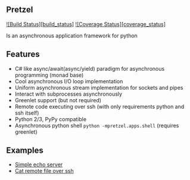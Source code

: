 Pretzel
-------
[![Build Status][build_status]][build_url]
[![Coverage Status][coverage_status]][coverage_url]

Is an asynchronous application framework for python

Features
--------
* C# like async/await(async/yield) paradigm for asynchronous programming (monad base)
* Cool asynchronous I/O loop implementation
* Uniform asynchronous stream implementation for sockets and pipes
* Interact with subprocesses asynchronously
* Greenlet support (but not required)
* Remote code executing over ssh (with only requirements python and ssh itself)
* Python 2/3, PyPy compatible
* Asynchronous python shell `python -mpretzel.apps.shell` (requires greenlet)

Examples
--------
* [Simple echo server](https://gist.github.com/aslpavel/5635559)
* [Cat remote file over ssh](https://gist.github.com/aslpavel/5635610)

[build_badge]: https://api.travis-ci.org/aslpavel/pretzel.png "build status"
[build_url]: https://travis-ci.org/aslpavel/pretzel
[coverage_badge]: https://coveralls.io/repos/aslpavel/pretzel/badge.png?branch=master "coverage status"
[coverage_url]: https://coveralls.io/r/aslpavel/pretzel?branch=master
